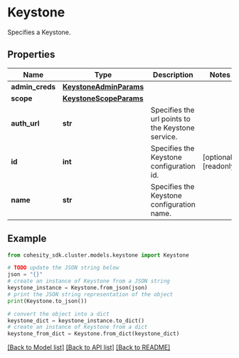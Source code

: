 # Keystone

Specifies a Keystone.

## Properties

Name | Type | Description | Notes
------------ | ------------- | ------------- | -------------
**admin_creds** | [**KeystoneAdminParams**](KeystoneAdminParams.md) |  | 
**scope** | [**KeystoneScopeParams**](KeystoneScopeParams.md) |  | 
**auth_url** | **str** | Specifies the url points to the Keystone service. | 
**id** | **int** | Specifies the Keystone configuration id. | [optional] [readonly] 
**name** | **str** | Specifies the Keystone configuration name. | 

## Example

```python
from cohesity_sdk.cluster.models.keystone import Keystone

# TODO update the JSON string below
json = "{}"
# create an instance of Keystone from a JSON string
keystone_instance = Keystone.from_json(json)
# print the JSON string representation of the object
print(Keystone.to_json())

# convert the object into a dict
keystone_dict = keystone_instance.to_dict()
# create an instance of Keystone from a dict
keystone_from_dict = Keystone.from_dict(keystone_dict)
```
[[Back to Model list]](../README.md#documentation-for-models) [[Back to API list]](../README.md#documentation-for-api-endpoints) [[Back to README]](../README.md)


